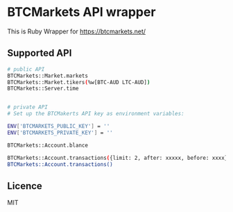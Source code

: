 # BTCMarkets API wrapper
This is Ruby Wrapper for https://btcmarkets.net/

## Supported API

```bash
# public API
BTCMarkets::Market.markets
BTCMarkets::Market.tikers(%w[BTC-AUD LTC-AUD])
BTCMarkets::Server.time


# private API
# Set up the BTCMakerts API key as environment variables:

ENV['BTCMARKETS_PUBLIC_KEY'] = ''
ENV['BTCMARKETS_PRIVATE_KEY'] = ''

BTCMarkets::Account.blance

BTCMarkets::Account.transactions({limit: 2, after: xxxxx, before: xxxx})
BTCMarkets::Account.transactions()
```

## Licence
MIT
